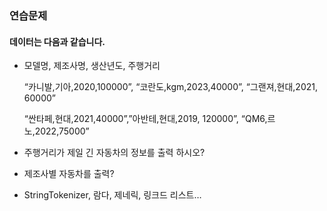 ### 연습문제
#### 데이터는 다음과 같습니다.
- 모델명, 제조사명, 생산년도, 주행거리
  
  “카니발,기아,2020,100000”, “코란도,kgm,2023,40000”, “그랜져,현대,2021, 60000”
  
  “싼타페,현대,2021,40000”,”아반테,현대,2019, 120000”, “QM6,르노,2022,75000”    

- 주행거리가 제일 긴 자동차의 정보를 출력 하시오?
- 제조사별 자동차를 출력?

- StringTokenizer, 람다, 제네릭, 링크드 리스트…


